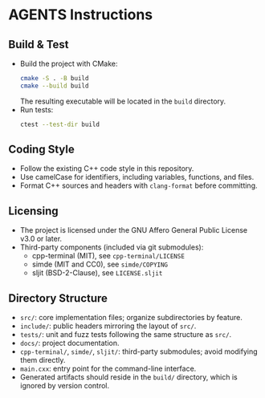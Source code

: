 # AGENTS Instructions

## Build & Test
- Build the project with CMake:
  ```sh
  cmake -S . -B build
  cmake --build build
  ```
  The resulting executable will be located in the `build` directory.
- Run tests:
  ```sh
  ctest --test-dir build
  ```

## Coding Style
- Follow the existing C++ code style in this repository.
- Use camelCase for identifiers, including variables, functions, and files.
- Format C++ sources and headers with `clang-format` before committing.

## Licensing
- The project is licensed under the GNU Affero General Public License v3.0 or later.
- Third-party components (included via git submodules):
  - cpp-terminal (MIT), see `cpp-terminal/LICENSE`
  - simde (MIT and CC0), see `simde/COPYING`
  - sljit (BSD-2-Clause), see `LICENSE.sljit`

## Directory Structure
- `src/`: core implementation files; organize subdirectories by feature.
- `include/`: public headers mirroring the layout of `src/`.
- `tests/`: unit and fuzz tests following the same structure as `src/`.
- `docs/`: project documentation.
- `cpp-terminal/`, `simde/`, `sljit/`: third-party submodules; avoid modifying them directly.
- `main.cxx`: entry point for the command-line interface.
- Generated artifacts should reside in the `build/` directory, which is ignored by version control.
